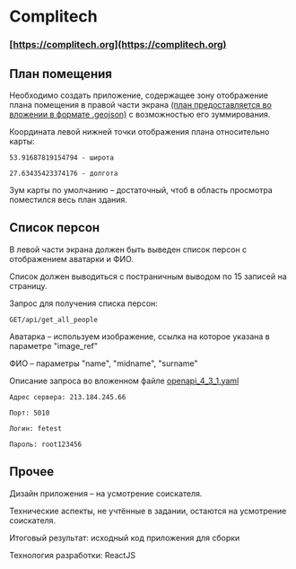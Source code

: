 # Complitech 


### [https://complitech.org](https://complitech.org)

## План помещения

Необходимо создать приложение, содержащее зону отображение плана помещения в правой части экрана [(план предоставляется во вложении в формате .geojson)](./src/data/floor.json) c возможностью его зуммирования. 

Координата левой нижней точки отображения плана относительно карты: 

`53.91687819154794 - широта `

`27.63435423374176 - долгота `


Зум карты по умолчанию – достаточный, чтоб в область просмотра поместился весь план здания. 

## Список персон

В левой части экрана должен быть выведен список персон с отображением аватарки и ФИО. 

Список должен выводиться с постраничным выводом по 15 записей на страницу. 

Запрос для получения списка персон: 

`GET​/api​/get_all_people`

 

Аватарка – используем изображение, ссылка на которое указана в параметре "image_ref" 

ФИО – параметры "name", "midname", "surname" 

 

Описание запроса во вложенном файле [openapi_4_3_1.yaml](./src/data/openapi_4_3_1.yaml) 

`Адрес сервера: 213.184.245.66 `

`Порт: 5010 `

`Логин: fetest `

`Пароль: root123456 `

## Прочее

Дизайн приложения – на усмотрение соискателя. 

Технические аспекты, не учтённые в задании, остаются на усмотрение соискателя. 

 

Итоговый результат: исходный код приложения для сборки 

Технология разработки: ReactJS 